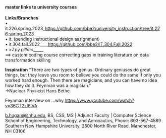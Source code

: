 #### master links to university courses<please advise of broken links>  

**Links/Branches**  
• it.226.spring.2023_https://github.com/bbe2/university_instruction/tree/it.226.spring.2023  
 • it. (pending instructional design assignment)    
• it.304.fall.2022____https://github.com/bbe2/IT.304.Fall.2022  
• >_7.py.pillars______  
==> custom coding course correcting gaps in training literature on data transformation skilling
 
**Inspiration**
“There are two types of genius. Ordinary geniuses do great things, but they leave you room to believe you could do the same if only you worked hard enough.  Then there are magicians, and you can have no idea how they do it. Feynman was a magician.”  
->Nuclear Physicist Hans Bethe  
 
Feynman interview on …why  https://www.youtube.com/watch?v=36GT2zI8lVA  

b.hogan@snhu.edu, BS, CSS, MS | Adjunct Faculty | Computer Science   
School of Engineering, Technology, and Aeronautics, Phone: 603-567-4589   
Southern New Hampshire University, 2500 North River Road, Manchester, NH 03106  

